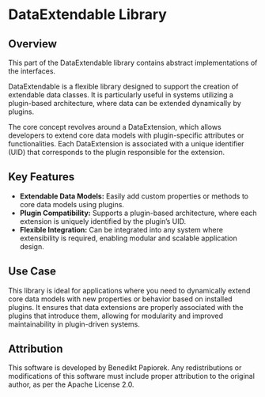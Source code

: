 ﻿# DataExtendable Library

## Overview

This part of the DataExtendable library contains abstract implementations of the interfaces.

DataExtendable is a flexible library designed to support the creation of extendable data classes.
It is particularly useful in systems utilizing a plugin-based architecture, where data can be extended dynamically by
plugins.

The core concept revolves around a DataExtension, which allows developers to extend core data models with
plugin-specific attributes or functionalities.
Each DataExtension is associated with a unique identifier (UID) that corresponds to the plugin responsible for the
extension.

## Key Features

- **Extendable Data Models:** Easily add custom properties or methods to core data models using plugins.
- **Plugin Compatibility:** Supports a plugin-based architecture, where each extension is uniquely identified by the
  plugin’s UID.
- **Flexible Integration:** Can be integrated into any system where extensibility is required, enabling modular and
  scalable application design.

## Use Case

This library is ideal for applications where you need to dynamically extend core data models with new properties or
behavior based on installed plugins.
It ensures that data extensions are properly associated with the plugins that introduce them, allowing for modularity
and improved maintainability in plugin-driven systems.

## Attribution

This software is developed by Benedikt Papiorek.
Any redistributions or modifications of this software must include proper attribution to the original author, as per the
Apache License 2.0.